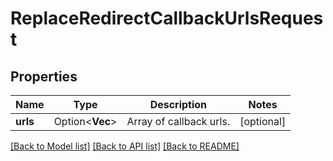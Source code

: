 # ReplaceRedirectCallbackUrlsRequest

## Properties

Name | Type | Description | Notes
------------ | ------------- | ------------- | -------------
**urls** | Option<**Vec<String>**> | Array of callback urls. | [optional]

[[Back to Model list]](../README.md#documentation-for-models) [[Back to API list]](../README.md#documentation-for-api-endpoints) [[Back to README]](../README.md)


